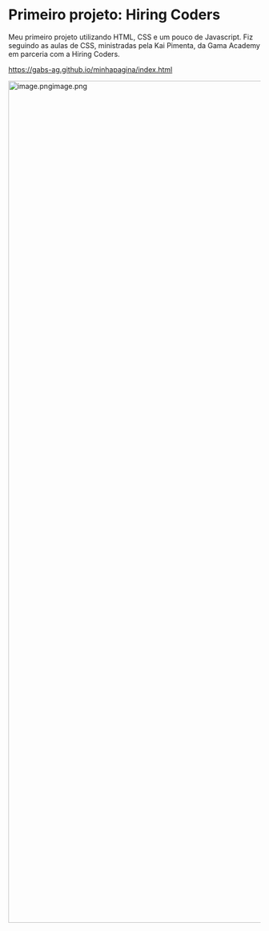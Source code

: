# Primeiro projeto: Hiring Coders

Meu primeiro projeto utilizando HTML, CSS e um pouco de Javascript. Fiz seguindo as aulas de CSS, ministradas pela Kai Pimenta, da Gama Academy em parceria com a Hiring Coders.

 https://gabs-ag.github.io/minhapagina/index.html

<img width="1680" alt="image.pngimage.png" src="2022-05-13 (2).png">
